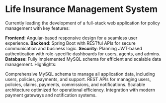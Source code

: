 # Life Insurance Management System

Currently leading the development of a full-stack web application for policy management with key features:

**Frontend**: Angular-based responsive design for a seamless user experience.
**Backend**: Spring Boot with RESTful APIs for secure communication and business logic.
**Security**: Planning JWT-based authentication with role-specific dashboards for users, agents, and admins.
**Database**: Fully implemented MySQL schema for efficient and scalable data management.
Highlights:

Comprehensive MySQL schema to manage all application data, including users, policies, payments, and support.
REST APIs for managing users, policies, claims, payments, commissions, and notifications.
Scalable architecture optimized for operational efficiency.
Integration with modern payment gateways and notification systems.
